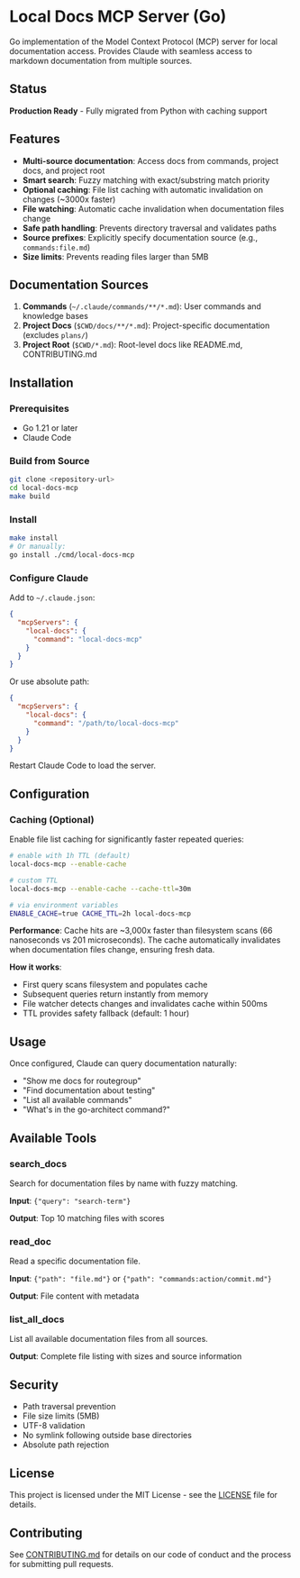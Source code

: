 # Local Docs MCP Server (Go)

Go implementation of the Model Context Protocol (MCP) server for local documentation access. Provides Claude with seamless access to markdown documentation from multiple sources.

## Status

**Production Ready** - Fully migrated from Python with caching support

## Features

- **Multi-source documentation**: Access docs from commands, project docs, and project root
- **Smart search**: Fuzzy matching with exact/substring match priority
- **Optional caching**: File list caching with automatic invalidation on changes (~3000x faster)
- **File watching**: Automatic cache invalidation when documentation files change
- **Safe path handling**: Prevents directory traversal and validates paths
- **Source prefixes**: Explicitly specify documentation source (e.g., `commands:file.md`)
- **Size limits**: Prevents reading files larger than 5MB

## Documentation Sources

1. **Commands** (`~/.claude/commands/**/*.md`): User commands and knowledge bases
2. **Project Docs** (`$CWD/docs/**/*.md`): Project-specific documentation (excludes `plans/`)
3. **Project Root** (`$CWD/*.md`): Root-level docs like README.md, CONTRIBUTING.md

## Installation

### Prerequisites

- Go 1.21 or later
- Claude Code

### Build from Source

```bash
git clone <repository-url>
cd local-docs-mcp
make build
```

### Install

```bash
make install
# Or manually:
go install ./cmd/local-docs-mcp
```

### Configure Claude

Add to `~/.claude.json`:

```json
{
  "mcpServers": {
    "local-docs": {
      "command": "local-docs-mcp"
    }
  }
}
```

Or use absolute path:

```json
{
  "mcpServers": {
    "local-docs": {
      "command": "/path/to/local-docs-mcp"
    }
  }
}
```

Restart Claude Code to load the server.

## Configuration

### Caching (Optional)

Enable file list caching for significantly faster repeated queries:

```bash
# enable with 1h TTL (default)
local-docs-mcp --enable-cache

# custom TTL
local-docs-mcp --enable-cache --cache-ttl=30m

# via environment variables
ENABLE_CACHE=true CACHE_TTL=2h local-docs-mcp
```

**Performance**: Cache hits are ~3,000x faster than filesystem scans (66 nanoseconds vs 201 microseconds). The cache automatically invalidates when documentation files change, ensuring fresh data.

**How it works**:
- First query scans filesystem and populates cache
- Subsequent queries return instantly from memory
- File watcher detects changes and invalidates cache within 500ms
- TTL provides safety fallback (default: 1 hour)

## Usage

Once configured, Claude can query documentation naturally:

- "Show me docs for routegroup"
- "Find documentation about testing"
- "List all available commands"
- "What's in the go-architect command?"

## Available Tools

### search_docs

Search for documentation files by name with fuzzy matching.

**Input**: `{"query": "search-term"}`

**Output**: Top 10 matching files with scores

### read_doc

Read a specific documentation file.

**Input**: `{"path": "file.md"}` or `{"path": "commands:action/commit.md"}`

**Output**: File content with metadata

### list_all_docs

List all available documentation files from all sources.

**Output**: Complete file listing with sizes and source information

## Security

- Path traversal prevention
- File size limits (5MB)
- UTF-8 validation
- No symlink following outside base directories
- Absolute path rejection

## License

This project is licensed under the MIT License - see the [LICENSE](LICENSE) file for details.

## Contributing

See [CONTRIBUTING.md](CONTRIBUTING.md) for details on our code of conduct and the process for submitting pull requests.
